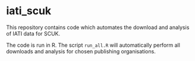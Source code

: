 # iati_scuk
This repository contains code which automates the download and analysis of IATI data for SCUK.

The code is run in R. The script `run_all.R` will automatically perform all downloads and analysis for chosen publishing organisations.
